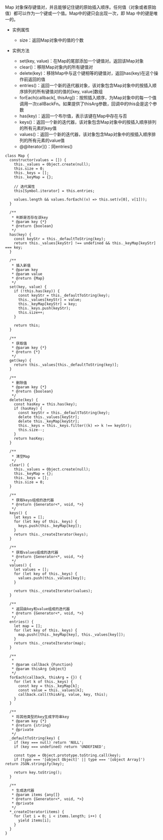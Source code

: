 Map 对象保存键值对，并且能够记住键的原始插入顺序。任何值（对象或者原始值）都可以作为一个键或一个值。Map中的键只会出现一次，即 Map 中的键是唯一的。

- 实例属性
  - size：返回Map对象中的值的个数

- 实例方法
  - set(key, value)：在Map的尾部添加一个键值对。返回该Map对象
  - clear()：移除Map对象内的所有键值对
  - delete(key)：移除Map中与这个键相等的键值对，返回has(key)在这个操作前返回的值
  - entries()：返回一个新的迭代器对象，该对象包含Map对象中的按插入顺序排列的所有键值对的值的[key, value]数组
  - forEach(callback[, thisArg])：按照插入顺序，为Map对象中的每一个值调用一次callBackFn。如果提供了thisArg参数，回调中的this会是这个参数
  - has(key)：返回一个布尔值，表示该键在Map中存在与否
  - keys()：返回一个新的迭代器，该对象包含Map对象中的按插入顺序排列的所有元素的key值
  - values()：返回一个新的迭代器，该对象包含Map对象中的按插入顺序排列的所有元素的value值
  - @@iterator]()：同entries()

```
class Map {
  constructor(values = []) {
    this._values = Object.create(null);
    this.size = 0;
    this._keys = [];
    this._keyMap = {};

    // 迭代属性
    this[Symbol.iterator] = this.entries;

    values.length && values.forEach((v) => this.set(v[0], v[1]));
  }

  /**
   * 判断是否存在该key
   * @param key {*}
   * @return {boolean}
   */
  has(key) {
    const keyStr = this._defaultToString(key);
    return this._values[keyStr] !== undefined && this._keyMap[keyStr] === key;
  }

  /**
   * 插入新值
   * @param key
   * @param value
   * @return {Map}
   */
  set(key, value) {
    if (!this.has(key)) {
      const keyStr = this._defaultToString(key);
      this._values[keyStr] = value;
      this._keyMap[keyStr] = key;
      this._keys.push(keyStr);
      this.size++;
    }

    return this;
  }

  /**
   * 获取值
   * @param key {*}
   * @return {*}
   */
  get(key) {
    return this._values[this._defaultToString(key)];
  }

  /**
   * 删除值
   * @param key {*}
   * @return {boolean}
   */
  delete(key) {
    const hasKey = this.has(key);
    if (hasKey) {
      const keyStr = this._defaultToString(key);
      delete this._values[keyStr];
      delete this._keyMap[keyStr];
      this._keys = this._keys.filter((k) => k !== keyStr);
      this.size--;
    }
    return hasKey;
  }

  /**
   * 清空Map
   */
  clear() {
    this._values = Object.create(null);
    this._keyMap = {};
    this._keys = [];
    this.size = 0;
  }

  /**
   * 获取keys组成的迭代器
   * @return {Generator<*, void, *>}
   */
  keys() {
    let keys = [];
    for (let key of this._keys) {
      keys.push(this._keyMap[key]);
    }
    return this._createIterator(keys);
  }

  /**
   * 获取values组成的迭代器
   * @return {Generator<*, void, *>}
   */
  values() {
    let values = [];
    for (let key of this._keys) {
      values.push(this._values[key]);
    }

    return this._createIterator(values);
  }

  /**
   * 返回由key和value组成的迭代器
   * @return {Generator<*, void, *>}
   */
  entries() {
    let map = [];
    for (let key of this._keys) {
      map.push([this._keyMap[key], this._values[key]]);
    }
    return this._createIterator(map);
  }

  /**
   *
   * @param callback {Function}
   * @param thisArg {object}
   */
  forEach(callback, thisArg = {}) {
    for (let k of this._keys) {
      const key = this._keyMap[k];
      const value = this._values[k];
      callback.call(thisArg, value, key, this);
    }
  }

  /**
   * 将其他类型的key生成字符串key
   * @param key {*}
   * @return {string}
   * @private
   */
  _defaultToString(key) {
    if (key === null) return 'NULL';
    if (key === undefined) return 'UNDEFINED';

    const type = Object.prototype.toString.call(key);
    if (type === '[object Object]' || type === '[object Array]') return JSON.stringify(key);

    return key.toString();
  }

  /**
   * 生成迭代器
   * @param items {any[]}
   * @return {Generator<*, void, *>}
   * @private
   */
  *_createIterator(items) {
    for (let i = 0; i < items.length; i++) {
      yield items[i];
    }
  }
}

```